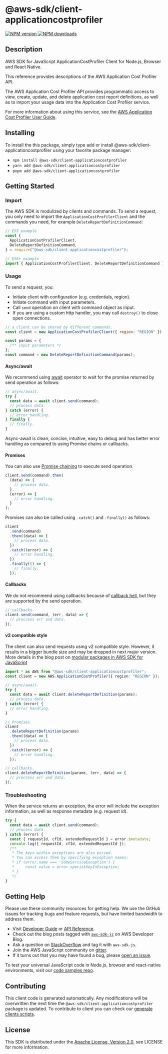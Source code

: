 # @aws-sdk/client-applicationcostprofiler

[![NPM version](https://img.shields.io/npm/v/@aws-sdk/client-applicationcostprofiler/latest.svg)](https://www.npmjs.com/package/@aws-sdk/client-applicationcostprofiler)
[![NPM downloads](https://img.shields.io/npm/dm/@aws-sdk/client-applicationcostprofiler.svg)](https://www.npmjs.com/package/@aws-sdk/client-applicationcostprofiler)

## Description

AWS SDK for JavaScript ApplicationCostProfiler Client for Node.js, Browser and React Native.

<p>This reference provides descriptions of the AWS Application Cost Profiler API.</p>
<p>The AWS Application Cost Profiler API provides programmatic access to view, create, update, and delete
application cost report definitions, as well as to import your usage data into the Application Cost Profiler
service.</p>
<p>For more information about using this service, see the <a href="https://docs.aws.amazon.com/application-cost-profiler/latest/userguide/introduction.html">AWS Application Cost
Profiler User Guide</a>.</p>

## Installing

To install the this package, simply type add or install @aws-sdk/client-applicationcostprofiler
using your favorite package manager:

- `npm install @aws-sdk/client-applicationcostprofiler`
- `yarn add @aws-sdk/client-applicationcostprofiler`
- `pnpm add @aws-sdk/client-applicationcostprofiler`

## Getting Started

### Import

The AWS SDK is modulized by clients and commands.
To send a request, you only need to import the `ApplicationCostProfilerClient` and
the commands you need, for example `DeleteReportDefinitionCommand`:

```js
// ES5 example
const {
  ApplicationCostProfilerClient,
  DeleteReportDefinitionCommand,
} = require("@aws-sdk/client-applicationcostprofiler");
```

```ts
// ES6+ example
import { ApplicationCostProfilerClient, DeleteReportDefinitionCommand } from "@aws-sdk/client-applicationcostprofiler";
```

### Usage

To send a request, you:

- Initiate client with configuration (e.g. credentials, region).
- Initiate command with input parameters.
- Call `send` operation on client with command object as input.
- If you are using a custom http handler, you may call `destroy()` to close open connections.

```js
// a client can be shared by different commands.
const client = new ApplicationCostProfilerClient({ region: "REGION" });

const params = {
  /** input parameters */
};
const command = new DeleteReportDefinitionCommand(params);
```

#### Async/await

We recommend using [await](https://developer.mozilla.org/en-US/docs/Web/JavaScript/Reference/Operators/await)
operator to wait for the promise returned by send operation as follows:

```js
// async/await.
try {
  const data = await client.send(command);
  // process data.
} catch (error) {
  // error handling.
} finally {
  // finally.
}
```

Async-await is clean, concise, intuitive, easy to debug and has better error handling
as compared to using Promise chains or callbacks.

#### Promises

You can also use [Promise chaining](https://developer.mozilla.org/en-US/docs/Web/JavaScript/Guide/Using_promises#chaining)
to execute send operation.

```js
client.send(command).then(
  (data) => {
    // process data.
  },
  (error) => {
    // error handling.
  }
);
```

Promises can also be called using `.catch()` and `.finally()` as follows:

```js
client
  .send(command)
  .then((data) => {
    // process data.
  })
  .catch((error) => {
    // error handling.
  })
  .finally(() => {
    // finally.
  });
```

#### Callbacks

We do not recommend using callbacks because of [callback hell](http://callbackhell.com/),
but they are supported by the send operation.

```js
// callbacks.
client.send(command, (err, data) => {
  // proccess err and data.
});
```

#### v2 compatible style

The client can also send requests using v2 compatible style.
However, it results in a bigger bundle size and may be dropped in next major version. More details in the blog post
on [modular packages in AWS SDK for JavaScript](https://aws.amazon.com/blogs/developer/modular-packages-in-aws-sdk-for-javascript/)

```ts
import * as AWS from "@aws-sdk/client-applicationcostprofiler";
const client = new AWS.ApplicationCostProfiler({ region: "REGION" });

// async/await.
try {
  const data = await client.deleteReportDefinition(params);
  // process data.
} catch (error) {
  // error handling.
}

// Promises.
client
  .deleteReportDefinition(params)
  .then((data) => {
    // process data.
  })
  .catch((error) => {
    // error handling.
  });

// callbacks.
client.deleteReportDefinition(params, (err, data) => {
  // proccess err and data.
});
```

### Troubleshooting

When the service returns an exception, the error will include the exception information,
as well as response metadata (e.g. request id).

```js
try {
  const data = await client.send(command);
  // process data.
} catch (error) {
  const { requestId, cfId, extendedRequestId } = error.$metadata;
  console.log({ requestId, cfId, extendedRequestId });
  /**
   * The keys within exceptions are also parsed.
   * You can access them by specifying exception names:
   * if (error.name === 'SomeServiceException') {
   *     const value = error.specialKeyInException;
   * }
   */
}
```

## Getting Help

Please use these community resources for getting help.
We use the GitHub issues for tracking bugs and feature requests, but have limited bandwidth to address them.

- Visit [Developer Guide](https://docs.aws.amazon.com/sdk-for-javascript/v3/developer-guide/welcome.html)
  or [API Reference](https://docs.aws.amazon.com/AWSJavaScriptSDK/v3/latest/index.html).
- Check out the blog posts tagged with [`aws-sdk-js`](https://aws.amazon.com/blogs/developer/tag/aws-sdk-js/)
  on AWS Developer Blog.
- Ask a question on [StackOverflow](https://stackoverflow.com/questions/tagged/aws-sdk-js) and tag it with `aws-sdk-js`.
- Join the AWS JavaScript community on [gitter](https://gitter.im/aws/aws-sdk-js-v3).
- If it turns out that you may have found a bug, please [open an issue](https://github.com/aws/aws-sdk-js-v3/issues/new/choose).

To test your universal JavaScript code in Node.js, browser and react-native environments,
visit our [code samples repo](https://github.com/aws-samples/aws-sdk-js-tests).

## Contributing

This client code is generated automatically. Any modifications will be overwritten the next time the `@aws-sdk/client-applicationcostprofiler` package is updated.
To contribute to client you can check our [generate clients scripts](https://github.com/aws/aws-sdk-js-v3/tree/main/scripts/generate-clients).

## License

This SDK is distributed under the
[Apache License, Version 2.0](http://www.apache.org/licenses/LICENSE-2.0),
see LICENSE for more information.
